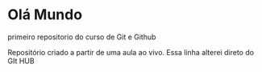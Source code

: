# Olá Mundo
 primeiro repositorio do curso de Git e Github

 Repositório criado a partir de uma aula ao vivo.
Essa linha alterei direto do GIt HUB
